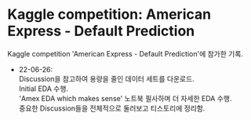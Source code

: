 # Kaggle competition: American Express - Default Prediction
Kaggle competition 'American Express - Default Prediction'에 참가한 기록.

* 22-06-26:     
Discussion을 참고하여 용량을 줄인 데이터 세트를 다운로드.  
Initial EDA 수행.   
'Amex EDA which makes sense' 노트북 필사하며 더 자세한 EDA 수행.  
중요한 Discussion들을 전체적으로 둘러보고 티스토리에 정리함. 
